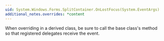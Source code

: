 ```yaml
---
uid: System.Windows.Forms.SplitContainer.OnLostFocus(System.EventArgs)
additional_notes.overrides: *content
---
```


<p>When overriding <xref href="System.Windows.Forms.SplitContainer.OnLostFocus(System.EventArgs)"></xref> in a derived class, be sure to call the base class's <xref href="System.Windows.Forms.SplitContainer.OnLostFocus(System.EventArgs)"></xref> method so that registered delegates receive the event.</p>


